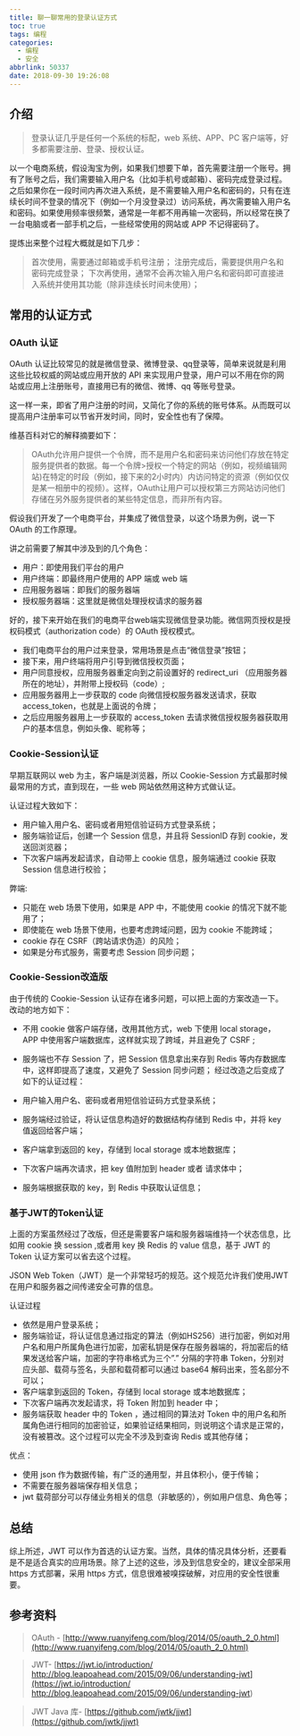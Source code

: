 ```yaml
---
title: 聊一聊常用的登录认证方式
toc: true
tags: 编程
categories:
  - 编程
  - 安全
abbrlink: 50337
date: 2018-09-30 19:26:08
---
```


## 介绍

> 登录认证几乎是任何一个系统的标配，web 系统、APP、PC 客户端等，好多都需要注册、登录、授权认证。

以一个电商系统，假设淘宝为例，如果我们想要下单，首先需要注册一个账号。拥有了账号之后，我们需要输入用户名（比如手机号或邮箱）、密码完成登录过程。之后如果你在一段时间内再次进入系统，是不需要输入用户名和密码的，只有在连续长时间不登录的情况下（例如一个月没登录过）访问系统，再次需要输入用户名和密码。如果使用频率很频繁，通常是一年都不用再输一次密码，所以经常在换了一台电脑或者一部手机之后，一些经常使用的网站或 APP 不记得密码了。

提炼出来整个过程大概就是如下几步：

> 首次使用，需要通过邮箱或手机号注册；
> 注册完成后，需要提供用户名和密码完成登录；
> 下次再使用，通常不会再次输入用户名和密码即可直接进入系统并使用其功能（除非连续长时间未使用）；

## 常用的认证方式

### OAuth 认证

OAuth 认证比较常见的就是微信登录、微博登录、qq登录等，简单来说就是利用这些比较权威的网站或应用开放的 API 来实现用户登录，用户可以不用在你的网站或应用上注册账号，直接用已有的微信、微博、qq 等账号登录。

这一样一来，即省了用户注册的时间，又简化了你的系统的账号体系。从而既可以提高用户注册率可以节省开发时间，同时，安全性也有了保障。

维基百科对它的解释摘要如下：

> OAuth允许用户提供一个令牌，而不是用户名和密码来访问他们存放在特定服务提供者的数据。每一个令牌>授权一个特定的网站（例如，视频编辑网站)在特定的时段（例如，接下来的2小时内）内访问特定的资源（例如仅仅是某一相册中的视频）。这样，OAuth让用户可以授权第三方网站访问他们存储在另外服务提供者的某些特定信息，而非所有内容。

假设我们开发了一个电商平台，并集成了微信登录，以这个场景为例，说一下 OAuth 的工作原理。

讲之前需要了解其中涉及到的几个角色：

* 用户：即使用我们平台的用户
* 用户终端：即最终用户使用的 APP 端或 web 端
* 应用服务器端：即我们的服务器端
* 授权服务器端：这里就是微信处理授权请求的服务器

好的，接下来开始在我们的电商平台web端实现微信登录功能。微信网页授权是授权码模式（authorization code）的 OAuth 授权模式。

* 我们电商平台的用户过来登录，常用场景是点击“微信登录”按钮；
* 接下来，用户终端将用户引导到微信授权页面；
* 用户同意授权，应用服务器重定向到之前设置好的 redirect_uri （应用服务器所在的地址），并附带上授权码（code）;
* 应用服务器用上一步获取的 code 向微信授权服务器发送请求，获取 access_token，也就是上面说的令牌；
* 之后应用服务器用上一步获取的 access_token 去请求微信授权服务器获取用户的基本信息，例如头像、昵称等；

### Cookie-Session认证
早期互联网以 web 为主，客户端是浏览器，所以 Cookie-Session 方式最那时候最常用的方式，直到现在，一些 web 网站依然用这种方式做认证。

认证过程大致如下：

* 用户输入用户名、密码或者用短信验证码方式登录系统；
* 服务端验证后，创建一个 Session 信息，并且将 SessionID 存到 cookie，发送回浏览器；
* 下次客户端再发起请求，自动带上 cookie 信息，服务端通过 cookie 获取 Session 信息进行校验；

弊端:

* 只能在 web 场景下使用，如果是 APP 中，不能使用 cookie 的情况下就不能用了；
* 即使能在 web 场景下使用，也要考虑跨域问题，因为 cookie 不能跨域；
* cookie 存在 CSRF（跨站请求伪造）的风险；
* 如果是分布式服务，需要考虑 Session 同步问题；

### Cookie-Session改造版

由于传统的 Cookie-Session 认证存在诸多问题，可以把上面的方案改造一下。改动的地方如下：

* 不用 cookie 做客户端存储，改用其他方式，web 下使用 local storage，APP 中使用客户端数据库，这样就实现了跨域，并且避免了 CSRF ;
* 服务端也不存 Session 了，把 Session 信息拿出来存到 Redis 等内存数据库中，这样即提高了速度，又避免了 Session 同步问题；
经过改造之后变成了如下的认证过程：

* 用户输入用户名、密码或者用短信验证码方式登录系统；
* 服务端经过验证，将认证信息构造好的数据结构存储到 Redis 中，并将 key 值返回给客户端；
* 客户端拿到返回的 key，存储到 local storage 或本地数据库；
* 下次客户端再次请求，把 key 值附加到 header 或者 请求体中；
* 服务端根据获取的 key，到 Redis 中获取认证信息；

### 基于JWT的Token认证
上面的方案虽然经过了改版，但还是需要客户端和服务器端维持一个状态信息，比如用 cookie 换 session ,或者用 key 换 Redis 的 value 信息，基于 JWT 的 Token 认证方案可以省去这个过程。

JSON Web Token（JWT）是一个非常轻巧的规范。这个规范允许我们使用JWT在用户和服务器之间传递安全可靠的信息。

认证过程

* 依然是用户登录系统；
* 服务端验证，将认证信息通过指定的算法（例如HS256）进行加密，例如对用户名和用户所属角色进行加密，加密私钥是保存在服务器端的，将加密后的结果发送给客户端，加密的字符串格式为三个”.” 分隔的字符串 Token，分别对应头部、载荷与签名，头部和载荷都可以通过 base64 解码出来，签名部分不可以；
* 客户端拿到返回的 Token，存储到 local storage 或本地数据库；
* 下次客户端再次发起请求，将 Token 附加到 header 中；
* 服务端获取 header 中的 Token ，通过相同的算法对 Token 中的用户名和所属角色进行相同的加密验证，如果验证结果相同，则说明这个请求是正常的，没有被篡改。这个过程可以完全不涉及到查询 Redis 或其他存储；

优点：

* 使用 json 作为数据传输，有广泛的通用型，并且体积小，便于传输；
* 不需要在服务器端保存相关信息；
* jwt 载荷部分可以存储业务相关的信息（非敏感的），例如用户信息、角色等；


## 总结

综上所述，JWT 可以作为首选的认证方案。当然，具体的情况具体分析，还要看是不是适合真实的应用场景。除了上述的这些，涉及到信息安全的，建议全部采用 https 方式部署，采用 https 方式，信息很难被嗅探破解，对应用的安全性很重要。

## 参考资料
> OAuth - [http://www.ruanyifeng.com/blog/2014/05/oauth_2_0.html](http://www.ruanyifeng.com/blog/2014/05/oauth_2_0.html)

> JWT- [https://jwt.io/introduction/ http://blog.leapoahead.com/2015/09/06/understanding-jwt](https://jwt.io/introduction/ http://blog.leapoahead.com/2015/09/06/understanding-jwt)

> JWT Java 库- [https://github.com/jwtk/jjwt](https://github.com/jwtk/jjwt)


